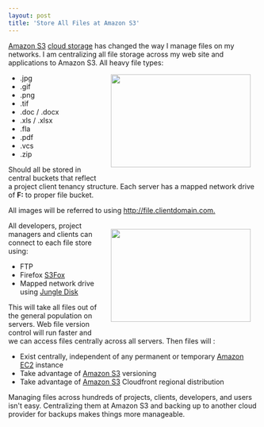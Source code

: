 ```yaml
---
layout: post
title: 'Store All Files at Amazon S3'
---
```

<a href="../category/amazon/amazon-s3/">Amazon S3</a> <a href="http://www.kinlane.com/2010/06/cloud-storage-api-standard/">cloud storage</a> has changed the way I manage files on my networks. I am centralizing all file storage across my web site and applications to Amazon S3. All heavy file types:
<img style="padding: 15px;" title="Amazon S3 File Storage" src="http://kinlane-productions.s3.amazonaws.com/filetypes-2.png" alt="" width="282" height="187" align="right" />
<ul class="mainlist">
	<li>.jpg</li>
	<li>.gif</li>
	<li>.png</li>
	<li>.tif</li>
	<li>.doc / .docx</li>
	<li>.xls / .xlsx</li>
	<li>.fla</li>
	<li>.pdf</li>
	<li>.vcs</li>
	<li>.zip</li>
</ul>
Should all be stored in central buckets that reflect a project client tenancy structure. Each server has a mapped network drive of <strong>F:</strong> to proper file bucket.<p></p>
All images will be referred to using <span style="text-decoration: underline;">http://file.clientdomain.com.</span><p></p>
<img style="padding: 15px;" title="Amazon Web Services" src="http://kinlane-productions.s3.amazonaws.com/AWS_LOGO_CMYK.jpg" alt="" width="282" height="187" align="right" />All developers, project managers and clients can connect to each file store using:
<ul class="mainlist">
	<li>FTP</li>
	<li>Firefox <a href="https://addons.mozilla.org/en-US/firefox/addon/3247/" target="_blank">S3Fox</a></li>
	<li>Mapped network drive using <a href="https://www.jungledisk.com/" target="_blank">Jungle Disk</a></li>
</ul>
This will take all files out of the general population on servers. Web file version control will run faster and we can access files centrally across all servers. Then files will :
<ul class="mainlist">
	<li>Exist centrally, independent of any permanent or temporary <a href="http://www.kinlane.com/category/amazon/amazon-ec2/">Amazon EC2</a> instance</li>
	<li>Take advantage of <a href="http://www.kinlane.com/category/amazon/amazon-s3/">Amazon S3</a> versioning</li>
	<li>Take advantage of <a href="../category/amazon/amazon-s3/">Amazon S3</a> Cloudfront regional distribution</li>
</ul>
Managing files across hundreds of projects, clients, developers, and users isn't easy. Centralizing them at Amazon S3 and backing up to another cloud provider for backups makes things more manageable.